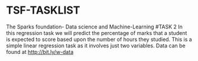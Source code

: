 # TSF-TASKLIST
The Sparks foundation- Data science and Machine-Learning
#TASK 2 In this regression task we will predict the percentage of marks that a student is expected to score based upon the number of hours they studied. This is a simple linear regression task as it involves just two variables. Data can be found at http://bit.ly/w-data
